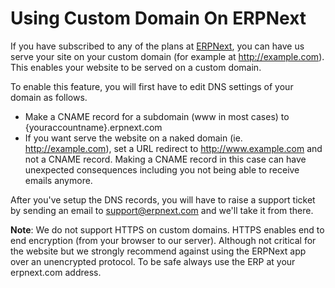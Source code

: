 
# Using Custom Domain On ERPNext



If you have subscribed to any of the plans at [ERPNext](https://erpnext.com), you can have us serve your site on your custom domain (for example at http://example.com). This enables your website to be served on a custom domain.


To enable this feature, you will first have to edit DNS settings of your domain as follows.


* Make a CNAME record for a subdomain (www in most cases) to {youraccountname}.erpnext.com
* If you want serve the website on a naked domain (ie. http://example.com), set a URL redirect to http://www.example.com and not a CNAME record. Making a CNAME record in this case can have unexpected consequences including you not being able to receive emails anymore.


After you've setup the DNS records, you will have to raise a support ticket by sending an email to support@erpnext.com and we'll take it from there.


**Note**: We do not support HTTPS on custom domains. HTTPS enables end to end encryption (from your browser to our server). Although not critical for the website but we strongly recommend against using the ERPNext app over an unencrypted protocol. To be safe always use the ERP at your erpnext.com address.


